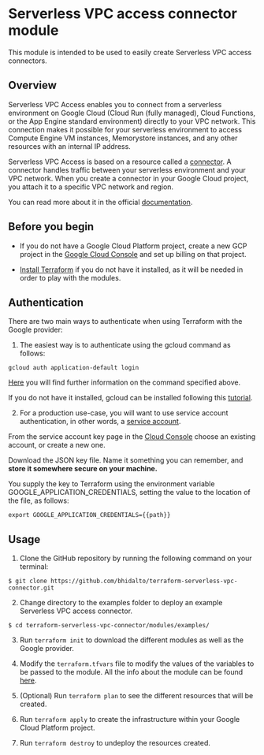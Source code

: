 # Serverless VPC access connector module

This module is intended to be used to easily create Serverless VPC access connectors.

## Overview

Serverless VPC Access enables you to connect from a serverless environment on Google Cloud (Cloud Run (fully managed), Cloud Functions, or the App Engine standard environment) directly to your VPC network. This connection makes it possible for your serverless environment to access Compute Engine VM instances, Memorystore instances, and any other resources with an internal IP address.

Serverless VPC Access is based on a resource called a [connector](https://cloud.google.com/vpc/docs/configure-serverless-vpc-access#connectors). A connector handles traffic between your serverless environment and your VPC network. When you create a connector in your Google Cloud project, you attach it to a specific VPC network and region. 

You can read more about it in the official [documentation](https://cloud.google.com/vpc/docs/configure-serverless-vpc-access).

## Before you begin

- If you do not have a Google Cloud Platform project, create a new GCP project in the [Google Cloud Console](https://console.cloud.google.com) and set up billing on that project.

- [Install Terraform](https://learn.hashicorp.com/tutorials/terraform/install-cli) if you do not have it installed, as it will be needed in order to play with the modules.

## Authentication

There are two main ways to authenticate when using Terraform with the Google provider:

1. The easiest way is to authenticate using the gcloud command as follows:

```
gcloud auth application-default login
```

[Here](https://cloud.google.com/sdk/gcloud/reference/auth/application-default) you will find further information on the command specified above.

If you do not have it installed, gcloud can be installed following this [tutorial](https://cloud.google.com/sdk/docs/install).

2. For a production use-case, you will want to use service account authentication, in other words, a [service account](https://cloud.google.com/docs/authentication/getting-started).

From the service account key page in the [Cloud Console](https://console.cloud.google.com/apis/credentials/serviceaccountkey) choose an existing account, or create a new one.

Download the JSON key file. Name it something you can remember, and **store it somewhere secure on your machine.**

You supply the key to Terraform using the environment variable GOOGLE_APPLICATION_CREDENTIALS, setting the value to the location of the file, as follows:

```
export GOOGLE_APPLICATION_CREDENTIALS={{path}}
```

## Usage

1. Clone the GitHub repository by running the following command on your terminal:

```
$ git clone https://github.com/bhidalto/terraform-serverless-vpc-connector.git
```

2. Change directory to the examples folder to deploy an example Serverless VPC access connector.

```
$ cd terraform-serverless-vpc-connector/modules/examples/
```

3. Run `terraform init` to download the different modules as well as the Google provider.

4. Modify the `terraform.tfvars` file to modify the values of the variables to be passed to the module. All the info about the module can be found [here](./modules/README.md).

5. (Optional) Run `terraform plan` to see the different resources that will be created.

6. Run `terraform apply` to create the infrastructure within your Google Cloud Platform project.

7. Run `terraform destroy` to undeploy the resources created.